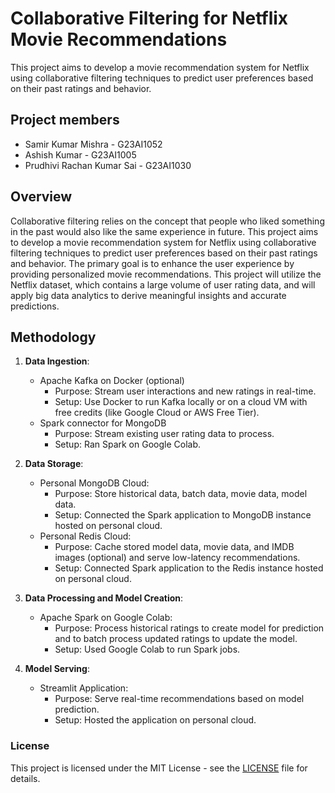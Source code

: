 # Collaborative Filtering for Netflix Movie Recommendations

This project aims to develop a movie recommendation system for Netflix using collaborative filtering techniques to predict user preferences based on their past ratings and behavior.

## Project members

* Samir Kumar Mishra - G23AI1052
* Ashish Kumar - G23AI1005
* Prudhivi Rachan Kumar Sai - G23AI1030

## Overview

Collaborative filtering relies on the concept that people who liked something in the past would also like the same experience in future. This project aims to develop a movie recommendation system for Netflix using collaborative filtering techniques to predict user preferences based on their past ratings and behavior. The primary goal is to enhance the user experience by providing personalized movie recommendations. This project will utilize the Netflix dataset, which contains a large volume of user rating data, and will apply big data analytics to derive meaningful insights and accurate predictions.

## Methodology

1. **Data Ingestion**:
   - Apache Kafka on Docker (optional)
     - Purpose: Stream user interactions and new ratings in real-time.
     - Setup: Use Docker to run Kafka locally or on a cloud VM with free credits (like Google Cloud or AWS Free Tier).
   - Spark connector for MongoDB
     - Purpose: Stream existing user rating data to process.
     - Setup: Ran Spark on Google Colab.

2. **Data Storage**:
   - Personal MongoDB Cloud:
     - Purpose: Store historical data, batch data, movie data, model data.
     - Setup: Connected the Spark application to MongoDB instance hosted on personal cloud.
   - Personal Redis Cloud:
     - Purpose: Cache stored model data, movie data, and IMDB images (optional) and serve low-latency recommendations.
     - Setup: Connected Spark application to the Redis instance hosted on personal cloud.

3. **Data Processing and Model Creation**:
   - Apache Spark on Google Colab:
     - Purpose: Process historical ratings to create model for prediction and to batch process updated ratings to update the model.
     - Setup: Used Google Colab to run Spark jobs.

4. **Model Serving**:
   - Streamlit Application:
     - Purpose: Serve real-time recommendations based on model prediction.
     - Setup: Hosted the application on personal cloud.

### License

This project is licensed under the MIT License - see the [LICENSE](LICENSE) file for details.
